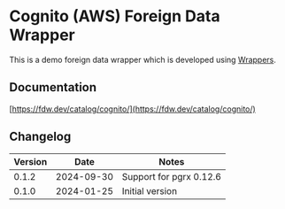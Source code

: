 # Cognito (AWS) Foreign Data Wrapper

This is a demo foreign data wrapper which is developed using [Wrappers](https://github.com/supabase/wrappers).

## Documentation

[https://fdw.dev/catalog/cognito/](https://fdw.dev/catalog/cognito/)

## Changelog

| Version | Date       | Notes                                                |
| ------- | ---------- | ---------------------------------------------------- |
| 0.1.2   | 2024-09-30 | Support for pgrx 0.12.6                              |
| 0.1.0   | 2024-01-25 | Initial version                                      |

